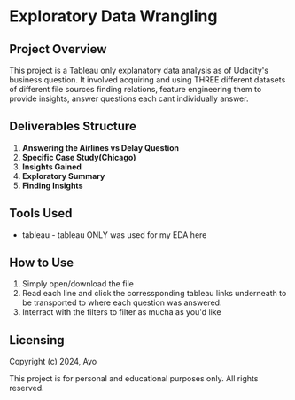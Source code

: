 # Exploratory Data Wrangling

## Project Overview

This project is a Tableau only explanatory data analysis as of Udacity's business question. It involved acquiring and using THREE different datasets of different file sources finding relations, feature engineering them to provide insights, answer questions each cant individually answer.

## Deliverables Structure

1. **Answering the Airlines vs Delay Question**
2. **Specific Case Study(Chicago)**
3. **Insights Gained**
4. **Exploratory Summary**
5. **Finding Insights**


## Tools Used
- tableau - tableau ONLY was used for my EDA here

## How to Use
1. Simply open/download the file
2. Read each line and click the corressponding tableau links underneath to be transported to where each question was answered.
3. Interract with the filters to filter as mucha as you'd like


## Licensing 
Copyright (c) 2024, Ayo

This project is for personal and educational purposes only. All rights reserved.
